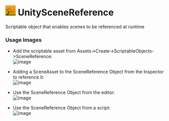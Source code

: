 # <img src=Icon.png width=32> UnitySceneReference
Scriptable object that enables scenes to be referenced at runtime 

### Usage Images
* Add the scriptable asset from Assets->Create->ScriptableObjects->SceneReference: \
![image](https://user-images.githubusercontent.com/5836001/209285875-d929d490-4f56-4c4d-8e8c-9dc04ea9fcf4.png)

* Adding a SceneAsset to the SceneReference Object from the Inspector to reference it: \
![image](https://user-images.githubusercontent.com/5836001/209286467-db97f78a-97c9-424c-b279-ff6e7d2f1318.png)

* Use the SceneReference Object from the editor: \
![image](https://user-images.githubusercontent.com/5836001/209285671-6d6f3c77-18e2-41ea-b0f4-80486684278a.png)

* Use the SceneReference Object from a script: \
![image](https://user-images.githubusercontent.com/5836001/209286381-5159ea6e-6706-4085-9bd2-0d805ad7e6a9.png)
